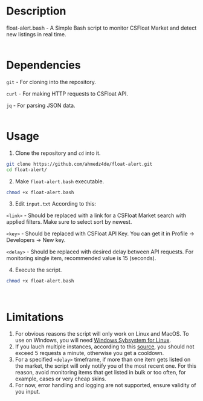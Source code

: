 # Description
float-alert.bash - A Simple Bash script to monitor CSFloat Market and detect new listings in real time.
<br>
<br>
# Dependencies
`git` - For cloning into the repository.

`curl` - For making HTTP requests to CSFloat API.

`jq` - For parsing JSON data.
<br>
<br>
# Usage
1. Clone the repository and `cd` into it.
```bash
git clone https://github.com/ahmedz4de/float-alert.git
cd float-alert/
```
2. Make `float-alert.bash` executable. 
```bash
chmod +x float-alert.bash
```
3. Edit `input.txt` According to this:

`<link>` - Should be replaced with a link for a CSFloat Market search with applied filters. Make sure to select sort by newest.

`<key>` - Should be replaced with CSFloat API Key. You can get it in Profile -> Developers -> New key.

`<delay>` - Should be replaced with desired delay between API requests. For monitoring single item, recommended value is 15 (seconds).

4. Execute the script.
```bash
chmod +x float-alert.bash
```
<br>

# Limitations
1. For obvious reasons the script will only work on Linux and MacOS. To use on Windows, you will need [Windows Sybsystem for Linux](https://learn.microsoft.com/en-us/windows/wsl/install).
2. If you lauch multiple instances, according to this [source](https://github.com/GODrums/BetterFloat/wiki/CSFloat-API-Documentation), you should not exceed 5 requests a minute, otherwise you get a cooldown.
3. For a specified `<delay>` timeframe, if more than one item gets listed on the market, the script will only notify you of the most recent one. For this reason, avoid monitoring items that get listed in bulk or too often, for example, cases or very cheap skins.
4. For now, error handling and logging are not supported, ensure validity of you input.

